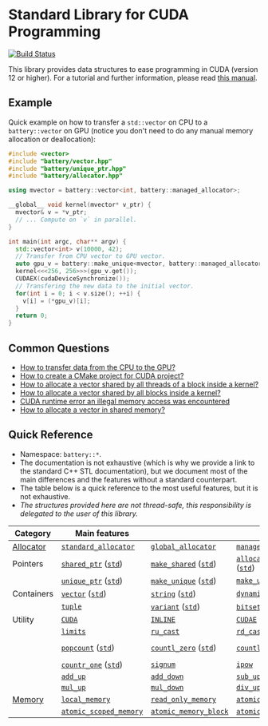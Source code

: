 # Standard Library for CUDA Programming

[![Build Status](https://travis-ci.com/lattice-land/cuda-battery.svg?branch=main)](https://travis-ci.com/lattice-land/cuda-battery)

This library provides data structures to ease programming in CUDA (version 12 or higher).
For a tutorial and further information, please read [this manual](https://lattice-land.github.io/1-cuda-battery.html).

## Example

Quick example on how to transfer a `std::vector` on CPU to a `battery::vector` on GPU (notice you don't need to do any manual memory allocation or deallocation):

```cpp
#include <vector>
#include "battery/vector.hpp"
#include "battery/unique_ptr.hpp"
#include "battery/allocator.hpp"

using mvector = battery::vector<int, battery::managed_allocator>;

__global__ void kernel(mvector* v_ptr) {
  mvector& v = *v_ptr;
  // ... Compute on `v` in parallel.
}

int main(int argc, char** argv) {
  std::vector<int> v(10000, 42);
  // Transfer from CPU vector to GPU vector.
  auto gpu_v = battery::make_unique<mvector, battery::managed_allocator>(v);
  kernel<<<256, 256>>>(gpu_v.get());
  CUDAEX(cudaDeviceSynchronize());
  // Transfering the new data to the initial vector.
  for(int i = 0; i < v.size(); ++i) {
    v[i] = (*gpu_v)[i];
  }
  return 0;
}
```

## Common Questions

* [How to transfer data from the CPU to the GPU?](https://lattice-land.github.io/2-cuda-battery.html)
* [How to create a CMake project for CUDA project?](https://lattice-land.github.io/3-cuda-battery.html)
* [How to allocate a vector shared by all threads of a block inside a kernel?](https://lattice-land.github.io/4-cuda-battery.html#block-local-memory)
* [How to allocate a vector shared by all blocks inside a kernel?](https://lattice-land.github.io/4-cuda-battery.html#grid-local-memory)
* [CUDA runtime error an illegal memory access was encountered](https://lattice-land.github.io/4-cuda-battery.html#avoiding-obscure-cuda-runtime-errors)
* [How to allocate a vector in shared memory?](https://lattice-land.github.io/5-cuda-battery.html)

## Quick Reference

* Namespace: `battery::*`.
* The documentation is not exhaustive (which is why we provide a link to the standard C++ STL documentation), but we document most of the main differences and the features without a standard counterpart.
* The table below is a quick reference to the most useful features, but it is not exhaustive.
* _The structures provided here are not thread-safe, this responsibility is delegated to the user of this library._

| Category | Main features | | | |
| --- | --- | --- | --- | --- |
| [Allocator](https://lattice-land.github.io/cuda-battery/allocator_8hpp.html)  | [`standard_allocator`](https://lattice-land.github.io/cuda-battery/classbattery_1_1standard__allocator.html) | [`global_allocator`](https://lattice-land.github.io/cuda-battery/classbattery_1_1global__allocator.html) | [`managed_allocator`](https://lattice-land.github.io/cuda-battery/classbattery_1_1managed__allocator.html) | [`pool_allocator`](https://lattice-land.github.io/cuda-battery/classbattery_1_1pool__allocator.html) |
| Pointers | [`shared_ptr`](https://lattice-land.github.io/cuda-battery/classbattery_1_1shared__ptr.html) ([`std`](https://en.cppreference.com/w/cpp/memory/shared_ptr)) | [`make_shared`](https://lattice-land.github.io/cuda-battery/namespacebattery.html#a51fbd102c2aef01adc744cee4bc35ea9) ([`std`](https://en.cppreference.com/w/cpp/memory/shared_ptr/make_shared)) | [`allocate_shared`](https://lattice-land.github.io/cuda-battery/namespacebattery.html#aee9241d882f78f0130435b46389ff9ac) ([`std`](https://en.cppreference.com/w/cpp/memory/shared_ptr/allocate_shared)) | |
| | [`unique_ptr`](https://lattice-land.github.io/cuda-battery/classbattery_1_1unique__ptr.html) ([`std`](https://en.cppreference.com/w/cpp/memory/unique_ptr)) | [`make_unique`](https://lattice-land.github.io/cuda-battery/namespacebattery.html#aa354aeb0995d495b2b9858a6ea2fb568) ([`std`](https://en.cppreference.com/w/cpp/memory/unique_ptr/make_unique)) | [`make_unique_block`](https://lattice-land.github.io/cuda-battery/namespacebattery.html#aa781d8577b63b6e7b789223e825f52c3) | [`make_unique_grid`](https://lattice-land.github.io/cuda-battery/namespacebattery.html#a5ba4adb6d7953ca7e8c6602b7e455b14) |
| Containers | [`vector`](https://lattice-land.github.io/cuda-battery/vector_8hpp.html) ([`std`](https://en.cppreference.com/w/cpp/container/vector)) | [`string`](https://lattice-land.github.io/cuda-battery/string_8hpp.html) ([`std`](https://en.cppreference.com/w/cpp/string/basic_string)) | [`dynamic_bitset`](https://lattice-land.github.io/cuda-battery/dynamic__bitset_8hpp.html) | |
| | [`tuple`](https://en.cppreference.com/w/cpp/utility/tuple) | [`variant`](https://lattice-land.github.io/cuda-battery/variant_8hpp.html) ([`std`](https://en.cppreference.com/w/cpp/utility/variant)) | [`bitset`](https://lattice-land.github.io/cuda-battery/bitset_8hpp.html) ([`std`](https://en.cppreference.com/w/cpp/utility/bitset)) | |
| Utility | [`CUDA`](https://lattice-land.github.io/cuda-battery/utility_8hpp.html#a7b01e29f669d6beed251f1b2a547ca93) | [`INLINE`](https://lattice-land.github.io/cuda-battery/utility_8hpp.html#a2eb6f9e0395b47b8d5e3eeae4fe0c116) | [`CUDAE`](https://lattice-land.github.io/cuda-battery/utility_8hpp.html#a289596c1db721f82251de6902f9699db) | [`CUDAEX`](https://lattice-land.github.io/cuda-battery/utility_8hpp.html#af35c92d967acfadd086658422f631100) |
| | [`limits`](https://lattice-land.github.io/cuda-battery/structbattery_1_1limits.html) | [`ru_cast`](https://lattice-land.github.io/cuda-battery/namespacebattery.html#a7fdea425c76eab201a009ea09b8cbac0) | [`rd_cast`](https://lattice-land.github.io/cuda-battery/namespacebattery.html#aa2296c962277e71780bccf1ba9708f59) | |
| | [`popcount`](https://lattice-land.github.io/cuda-battery/namespacebattery.html#a2821ae67e8ea81b375f3fd6d70909fef) ([`std`](https://en.cppreference.com/w/cpp/numeric/popcount)) | [`countl_zero`](https://lattice-land.github.io/cuda-battery/namespacebattery.html#aa18a34122dc3e8b7e96c4a54eeffa9aa) ([`std`](https://en.cppreference.com/w/cpp/numeric/countl_zero)) | [`countl_one`](https://lattice-land.github.io/cuda-battery/namespacebattery.html#ae252a50e577d7b092eb368b7e0289772) ([`std`](https://en.cppreference.com/w/cpp/numeric/countl_one)) | [`countr_zero`](https://lattice-land.github.io/cuda-battery/namespacebattery.html#a7338f90fab224e49c3716c5eace58bee) ([`std`](https://en.cppreference.com/w/cpp/numeric/countr_zero)) |
| | [`countr_one`](https://lattice-land.github.io/cuda-battery/namespacebattery.html#a974d0a682d546e1185ae7dca29c272d6) ([`std`](https://en.cppreference.com/w/cpp/numeric/countr_one)) | [`signum`](https://lattice-land.github.io/cuda-battery/namespacebattery.html#a31b3f5ee3799a73d29c153ebd222cdea) | [`ipow`](https://lattice-land.github.io/cuda-battery/namespacebattery.html#a93472d80842253624e2436eef7b900b6) | |
| | [`add_up`](https://lattice-land.github.io/cuda-battery/namespacebattery.html#af3a4582a08267940dbdb5b39044aa4c6) | [`add_down`](https://lattice-land.github.io/cuda-battery/namespacebattery.html#a43d013f1db8f8b8c085c544859e24a7f) | [`sub_up`](https://lattice-land.github.io/cuda-battery/namespacebattery.html#a6d6340503a20225d569990c0044519bb) | [`sub_down`](https://lattice-land.github.io/cuda-battery/namespacebattery.html#a32ff1fe9f8d2eac8fd7a2d08b0110461) |
| | [`mul_up`](https://lattice-land.github.io/cuda-battery/namespacebattery.html#ae3edf2725aaea683aff7a100733b26f2) | [`mul_down`](https://lattice-land.github.io/cuda-battery/namespacebattery.html#a6dd3e5546b5286d98cb29c7560542759) | [`div_up`](https://lattice-land.github.io/cuda-battery/namespacebattery.html#a3ce4b4df0f80c5b19c7d3b401464f309) | [`div_down`](https://lattice-land.github.io/cuda-battery/namespacebattery.html#ac253a56f7fa54ade8f2eb762d3b317f9) |
| [Memory](https://lattice-land.github.io/cuda-battery/memory_8hpp.html)  | [`local_memory`](https://lattice-land.github.io/cuda-battery/namespacebattery.html#a09111ca968cc4d8defa60555963dd052) | [`read_only_memory`](https://lattice-land.github.io/cuda-battery/namespacebattery.html#a22ff3da8ce553868de9c2b8fe604fe3c) | [`atomic_memory`](https://lattice-land.github.io/cuda-battery/classbattery_1_1atomic__memory.html) | |
| | [`atomic_scoped_memory`](https://lattice-land.github.io/cuda-battery/classbattery_1_1atomic__memory__scoped.html) | [`atomic_memory_block`](https://lattice-land.github.io/cuda-battery/namespacebattery.html#afb485d8f961537d1ca590f78d16ac1c4) | [`atomic_memory_grid`](https://lattice-land.github.io/cuda-battery/namespacebattery.html#a2af42ce969d94b6b8bb1ed9a94b9cf49) | |
